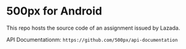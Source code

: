 # 500px for Android

This repo hosts the source code of an assignment issued by Lazada. 

API Documentationm: `https://github.com/500px/api-documentation`
